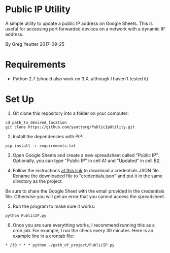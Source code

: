 # Public IP Utility 

A simple utility to update a public IP address on Google Sheets. This is useful for accessing port forwarded devices on a network with a dynamic IP address.

By Greg Yeutter
2017-09-25

# Requirements

* Python 2.7 (should also work on 3.X, although I haven't tested it)

# Set Up

1. Git clone this repository into a folder on your computer:

```
cd path_to_desired_location
git clone https://github.com/yeutterg/PublicIpUtility.git
```

2. Install the dependencies with PIP:

```
pip install -r requirements.txt
```

3. Open Google Sheets and create a new spreadsheet called "Public IP". Optionally, you can type "Public IP" in cell A1 and "Updated" in cell B2.

4. Follow the instructions [at this link](http://gspread.readthedocs.io/en/latest/oauth2.html) to download a credentials JSON file. Rename the downloaded file to "credentials.json" and put it in the same directory as the project.

Be sure to share the Google Sheet with the email provided in the credentials file. Otherwise you will get an error that you cannot access the spreadsheet.

5. Run the program to make sure it works:

```
python PublicIP.py
```

6. Once you are sure everything works, I recommend running this as a cron job. For example, I run the check every 30 minutes. Here is an example line in a crontab file:

```
* /30 * * * python ~/path_of_project/PublicIP.py
```

